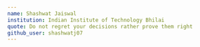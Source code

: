 ```yaml
---
name: Shashwat Jaiswal
institution: Indian Institute of Technology Bhilai
quote: Do not regret your decisions rather prove them right
github_user: shashwatj07
---
```

